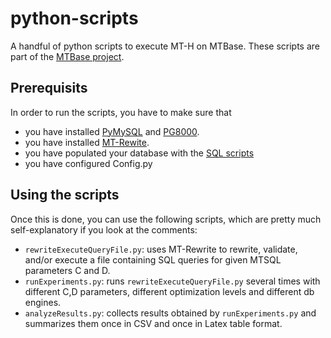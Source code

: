 # python-scripts
A handful of python scripts to execute MT-H on MTBase. These scripts are part
of the [MTBase project](https://github.com/mtbase/overview).

## Prerequisits
In order to run the scripts, you have to make sure that
 * you have installed [PyMySQL](https://github.com/PyMySQL/PyMySQL) and
   [PG8000](https://github.com/mfenniak/pg8000).
 * you have installed [MT-Rewite](https://github.com/lucasbraun/mt-rewrite).
 * you have populated your database with the [SQL
   scripts](https://github.com/mtbase/sql-scripts)
 * you have configured Config.py

## Using the scripts
Once this is done, you can use the following scripts, which are pretty much
self-explanatory if you look at the comments:
 * `rewriteExecuteQueryFile.py`: uses MT-Rewrite to rewrite, validate, and/or
   execute a file containing SQL queries for given MTSQL parameters C and D.
 * `runExperiments.py`: runs `rewriteExecuteQueryFile.py` several times with
   different C,D parameters, different optimization levels and different db
   engines.
 * `analyzeResults.py`: collects results obtained by `runExperiments.py` and
   summarizes them once in CSV and once in Latex table format.
